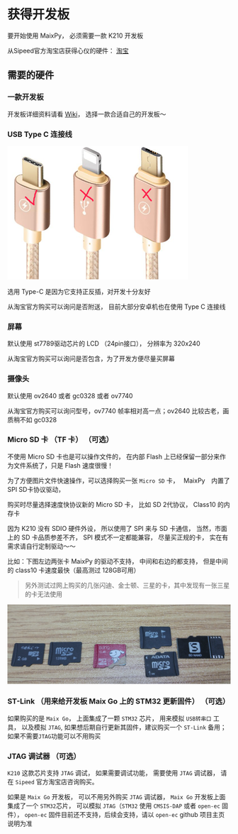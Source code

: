 获得开发板
========


要开始使用 MaixPy， 必须需要一款 K210 开发板

从Sipeed官方淘宝店获得心仪的硬件： [淘宝](https://shop365481095.taobao.com/)



## 需要的硬件

### 一款开发板

开发板详细资料请看 [Wiki](https://wiki.sipeed.com/zh/maix/board/)， 选择一款合适自己的开发板～

### USB Type C 连接线

<img src="../../assets/type_c.png" height="300" alt="type_c">

选用 Type-C 是因为它支持正反插，对开发十分友好

从淘宝官方购买可以询问是否附送， 目前大部分安卓机也在使用 Type C 连接线

### 屏幕

默认使用 st7789驱动芯片的 LCD （24pin接口）， 分辨率为 320x240 

从淘宝官方购买可以询问是否包含，为了开发方便尽量买屏幕

### 摄像头

默认使用 ov2640 或者 gc0328 或者 ov7740

从淘宝官方购买可以询问型号，ov7740 帧率相对高一点；ov2640 比较古老，画质稍不如 gc0328

### Micro SD 卡 （TF 卡） （可选）

不使用 Micro SD 卡也是可以操作文件的， 在内部 Flash 上已经保留一部分来作为文件系统了，只是 Flash 速度很慢！

为了方便图片文件快速操作，可以选择购买一张 `Micro SD` 卡，　 MaixPy　内置了 SPI SD卡协议驱动，

购买时尽量选择速度快协议新的 Micro SD 卡， 比如 SD 2代协议， Class10 的内存卡

因为 K210 没有 SDIO 硬件外设， 所以使用了 SPI 来与 SD 卡通信， 当然，市面上的 SD 卡品质参差不齐， SPI 模式不一定都能兼容， 尽量买正规的卡， 实在有需求请自行定制驱动～～

比如：下图左边两张卡 MaixPy 的驱动不支持， 中间和右边的都支持， 但是中间的 class10 卡速度最快（最高测过 128GB可用）
> 另外测试过网上购买的几张闪迪、金士顿、三星的卡，其中发现有一张三星的卡无法使用

![](../../assets/TF.png)


### ST-Link （用来给开发板 Maix Go 上的 STM32 更新固件） （可选）

如果购买的是 `Maix Go`， 上面集成了一颗 `STM32` 芯片， 用来模拟 `USB转串口` 工具， 以及模拟 `JTAG`, 如果想后期自行更新其固件，建议购买一个 `ST-Link` 备用；如果不需要`JTAG`功能可以不用购买

### JTAG 调试器 （可选）

`K210` 这款芯片支持 `JTAG` 调试， 如果需要调试功能， 需要使用 `JTAG` 调试器， 请在 `Sipeed` 官方淘宝店咨询购买。

如果是 `Maix Go` 开发板， 可以不用另外购买 `JTAG` 调试器， `Maix Go` 开发板上面集成了一个 `STM32`芯片， 可以模拟 `JTAG`（`STM32` 使用 `CMSIS-DAP` 或者 `open-ec` 固件）， `open-ec` 固件目前还不支持，后续会支持，请以 `open-ec` github 项目主页说明为准





